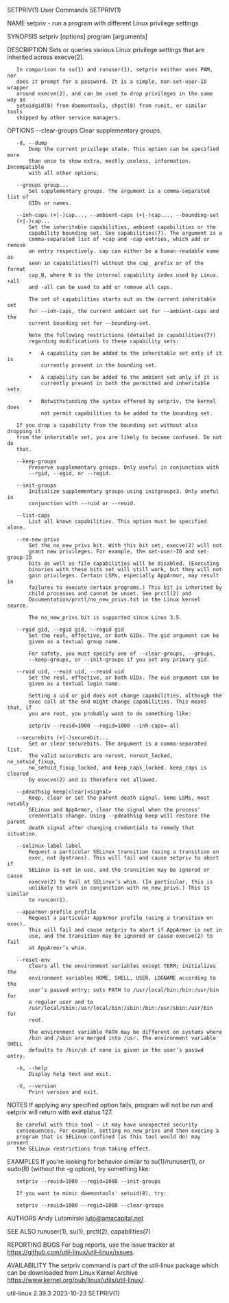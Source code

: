 SETPRIV(1)                       User Commands                      SETPRIV(1)

NAME
       setpriv - run a program with different Linux privilege settings

SYNOPSIS
       setpriv [options] program [arguments]

DESCRIPTION
       Sets or queries various Linux privilege settings that are inherited
       across execve(2).

       In comparison to su(1) and runuser(1), setpriv neither uses PAM, nor
       does it prompt for a password. It is a simple, non-set-user-ID wrapper
       around execve(2), and can be used to drop privileges in the same way as
       setuidgid(8) from daemontools, chpst(8) from runit, or similar tools
       shipped by other service managers.

OPTIONS
       --clear-groups
           Clear supplementary groups.

       -d, --dump
           Dump the current privilege state. This option can be specified more
           than once to show extra, mostly useless, information. Incompatible
           with all other options.

       --groups group...
           Set supplementary groups. The argument is a comma-separated list of
           GIDs or names.

       --inh-caps (+|-)cap..., --ambient-caps (+|-)cap..., --bounding-set
       (+|-)cap...
           Set the inheritable capabilities, ambient capabilities or the
           capability bounding set. See capabilities(7). The argument is a
           comma-separated list of +cap and -cap entries, which add or remove
           an entry respectively. cap can either be a human-readable name as
           seen in capabilities(7) without the cap_ prefix or of the format
           cap_N, where N is the internal capability index used by Linux. +all
           and -all can be used to add or remove all caps.

           The set of capabilities starts out as the current inheritable set
           for --inh-caps, the current ambient set for --ambient-caps and the
           current bounding set for --bounding-set.

           Note the following restrictions (detailed in capabilities(7))
           regarding modifications to these capability sets:

           •   A capability can be added to the inheritable set only if it is
               currently present in the bounding set.

           •   A capability can be added to the ambient set only if it is
               currently present in both the permitted and inheritable sets.

           •   Notwithstanding the syntax offered by setpriv, the kernel does
               not permit capabilities to be added to the bounding set.

       If you drop a capability from the bounding set without also dropping it
       from the inheritable set, you are likely to become confused. Do not do
       that.

       --keep-groups
           Preserve supplementary groups. Only useful in conjunction with
           --rgid, --egid, or --regid.

       --init-groups
           Initialize supplementary groups using initgroups3. Only useful in
           conjunction with --ruid or --reuid.

       --list-caps
           List all known capabilities. This option must be specified alone.

       --no-new-privs
           Set the no_new_privs bit. With this bit set, execve(2) will not
           grant new privileges. For example, the set-user-ID and set-group-ID
           bits as well as file capabilities will be disabled. (Executing
           binaries with these bits set will still work, but they will not
           gain privileges. Certain LSMs, especially AppArmor, may result in
           failures to execute certain programs.) This bit is inherited by
           child processes and cannot be unset. See prctl(2) and
           Documentation/prctl/no_new_privs.txt in the Linux kernel source.

           The no_new_privs bit is supported since Linux 3.5.

       --rgid gid, --egid gid, --regid gid
           Set the real, effective, or both GIDs. The gid argument can be
           given as a textual group name.

           For safety, you must specify one of --clear-groups, --groups,
           --keep-groups, or --init-groups if you set any primary gid.

       --ruid uid, --euid uid, --reuid uid
           Set the real, effective, or both UIDs. The uid argument can be
           given as a textual login name.

           Setting a uid or gid does not change capabilities, although the
           exec call at the end might change capabilities. This means that, if
           you are root, you probably want to do something like:

           setpriv --reuid=1000 --regid=1000 --inh-caps=-all

       --securebits (+|-)securebit...
           Set or clear securebits. The argument is a comma-separated list.
           The valid securebits are noroot, noroot_locked, no_setuid_fixup,
           no_setuid_fixup_locked, and keep_caps_locked. keep_caps is cleared
           by execve(2) and is therefore not allowed.

       --pdeathsig keep|clear|<signal>
           Keep, clear or set the parent death signal. Some LSMs, most notably
           SELinux and AppArmor, clear the signal when the process'
           credentials change. Using --pdeathsig keep will restore the parent
           death signal after changing credentials to remedy that situation.

       --selinux-label label
           Request a particular SELinux transition (using a transition on
           exec, not dyntrans). This will fail and cause setpriv to abort if
           SELinux is not in use, and the transition may be ignored or cause
           execve(2) to fail at SELinux’s whim. (In particular, this is
           unlikely to work in conjunction with no_new_privs.) This is similar
           to runcon(1).

       --apparmor-profile profile
           Request a particular AppArmor profile (using a transition on exec).
           This will fail and cause setpriv to abort if AppArmor is not in
           use, and the transition may be ignored or cause execve(2) to fail
           at AppArmor’s whim.

       --reset-env
           Clears all the environment variables except TERM; initializes the
           environment variables HOME, SHELL, USER, LOGNAME according to the
           user’s passwd entry; sets PATH to /usr/local/bin:/bin:/usr/bin for
           a regular user and to
           /usr/local/sbin:/usr/local/bin:/sbin:/bin:/usr/sbin:/usr/bin for
           root.

           The environment variable PATH may be different on systems where
           /bin and /sbin are merged into /usr. The environment variable SHELL
           defaults to /bin/sh if none is given in the user’s passwd entry.

       -h, --help
           Display help text and exit.

       -V, --version
           Print version and exit.

NOTES
       If applying any specified option fails, program will not be run and
       setpriv will return with exit status 127.

       Be careful with this tool — it may have unexpected security
       consequences. For example, setting no_new_privs and then execing a
       program that is SELinux-confined (as this tool would do) may prevent
       the SELinux restrictions from taking effect.

EXAMPLES
       If you’re looking for behavior similar to su(1)/runuser(1), or sudo(8)
       (without the -g option), try something like:

       setpriv --reuid=1000 --regid=1000 --init-groups

       If you want to mimic daemontools' setuid(8), try:

       setpriv --reuid=1000 --regid=1000 --clear-groups

AUTHORS
       Andy Lutomirski <luto@amacapital.net>

SEE ALSO
       runuser(1), su(1), prctl(2), capabilities(7)

REPORTING BUGS
       For bug reports, use the issue tracker at
       https://github.com/util-linux/util-linux/issues.

AVAILABILITY
       The setpriv command is part of the util-linux package which can be
       downloaded from Linux Kernel Archive
       <https://www.kernel.org/pub/linux/utils/util-linux/>.

util-linux 2.39.3                 2023-10-23                        SETPRIV(1)
